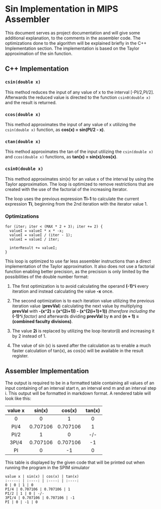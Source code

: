 # Sin Implementation in MIPS Assembler

This document serves as project documentation and will give some additional explanation, to the
comments in the assembler code.
The optimizations done to the algorithm will be explained briefly in the C++ Implementation
section. The implementation is based on the Taylor approximation of the sin function.

## C++ Implementation

### ``csin(double x)``
This method reduces the input of any value of x to the interval [-PI/2,PI/2]. Afterwards the
reduced value is directed to the function
``csin0(double x)`` and the result is returned.

### ``ccos(double x)``
This method approximates the input of any value of x utilizing the ``csin(double x)`` function, as **cos(x) = sin(PI/2 - x)**.

### ``ctan(double x)``
This method approximates the tan of the input utilizing the ``csin(double x)`` and ``ccos(double x)`` functions, as **tan(x) = sin(x)/cos(x)**.

### ``csin0(double x)``
This method approximates sin(x) for an value x of the interval by using the Taylor approximation.
The loop is optimized to remove restrictions that are created with the use of the factorial of the
increasing iterator.

The loop uses the previous expression **Ti-1** to calculate the current expression **Ti**,
beginning from the 2nd iteration with the iterator value 1.

### Optimizations
```
for (iter; iter < (MAX * 2 + 3); iter += 2) {
  valueI = valueI * x * -x;
  valueI = valueI / (iter - 1);
  valueI = valueI / iter;

  interResult += valueI;
}
```

This loop is optimized to use far less assembler instructions than a direct implementation of the
Taylor approximation. It also does not use a factorial function enabling better precision, as the
precision is only limited by the possibilities of the double number format:

1. The first optimization is to avoid calculating the operand **(-1)^i** every iteration and
instead calculating the value **-x** once.

2. The second optimization is to each iteration value utilizing the previous iteration value
(**prevVal**) calculating the next value by multiplying **prevVal** with **-(x^2) = (x^(2i+1)) -
(x^(2(i+1)+1))** *(therefore including the* **(-1)^i** *factor)* and afterwards dividing
**prevVal** by **n** and **(n + 1) = (combined faculty divisions)**.

3. The value **2i** is replaced by utilizing the loop iterator(**i**) and increasing it by 2
instead of 1.

4. The value of sin (x) is saved after the calculation as to enable a much faster calculation of
tan(x), as cos(x) will be available in the result register.

## Assembler Implementation
The output is required to be in a formatted table containing all values of an input containing of
an interval start n, an interval end m and an interval step i. This output will be formatted in
markdown format. A rendered table will look like this:

value x | sin(x) | cos(x) | tan(x)
:-----: | :----: | :----: | :----:
0 | 0 | 1 | 0
PI/4 | 0.707106 | 0.707106 | 1
PI/2 | 1 | 0 | -/-
3PI/4 | 0.707106 | 0.707106 | -1
PI | 0 | -1 | 0

This table is displayed by the given code that will be printed out when running the program in the
SPIM simulator
```
value x | sin(x) | cos(x) | tan(x)
:-----: | :----: | :----: | :----:
0 | 0 | 1 | 0
PI/4 | 0.707106 | 0.707106 | 1
PI/2 | 1 | 0 | -/-
3PI/4 | 0.707106 | 0.707106 | -1
PI | 0 | -1 | 0
```
